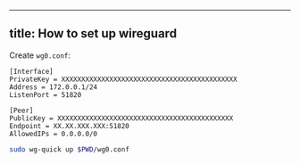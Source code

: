<!--
SPDX-FileCopyrightText: 2014-2025 Justus Perlwitz

SPDX-License-Identifier: GPL-3.0-or-later
-->

---
title: How to set up wireguard
---

Create `wg0.conf`:

```
[Interface]
PrivateKey = XXXXXXXXXXXXXXXXXXXXXXXXXXXXXXXXXXXXXXXXXXXX
Address = 172.0.0.1/24
ListenPort = 51820

[Peer]
PublicKey = XXXXXXXXXXXXXXXXXXXXXXXXXXXXXXXXXXXXXXXXXXXX
Endpoint = XX.XX.XXX.XXX:51820
AllowedIPs = 0.0.0.0/0
```


```bash
sudo wg-quick up $PWD/wg0.conf
```
